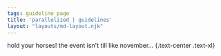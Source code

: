 ```yaml
---
tags: guideline_page
title: 'parallelized | guidelines'
layout: "layouts/md-layout.njk"
---
```

hold your horses! the event isn't till like november... {.text-center .text-xl}